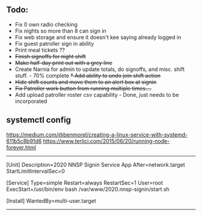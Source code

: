 ## Todo:

* Fix 0 own radio checking
* Fix nights so more than 8 can sign in
* Fix web storage and ensure it doesn't kee saying already logged in
* Fix guest patroller sign in ability
* Print meal tickets ??
* ~~Finish signoffs for night shift~~
* ~~Make half-day print out with a grey line~~
* Create Narnia for admin to update totals, do signoffs, and misc. shift stuff. - 70% complete
~~* Add ability to undo join shift action~~
* ~~Hide shift counts and move them to an alert box at signin~~
* ~~Fix Patroller work button from running multiple times....~~
* Add upload patroller roster csv capability - Done, just needs to be incorporated


## systemctl config

https://medium.com/@benmorel/creating-a-linux-service-with-systemd-611b5c8b91d6
https://www.terlici.com/2015/06/20/running-node-forever.html

----------------------------------------------------------------------------

[Unit]
Description=2020 NNSP Signin Service App
After=network.target
StartLimitIntervalSec=0

[Service]
Type=simple
Restart=always
RestartSec=1
User=root
ExecStart=/usr/bin/env bash /var/www/2020.nnsp-signin/start.sh

[Install]
WantedBy=multi-user.target

-----------------------------------------------------------------------------